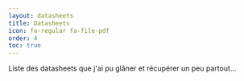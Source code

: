 ```yaml
---
layout: datasheets
title: Datasheets
icon: fa-regular fa-file-pdf
order: 4
toc: true
---
```


Liste des datasheets que j'ai pu glâner et récupérer un peu partout...
